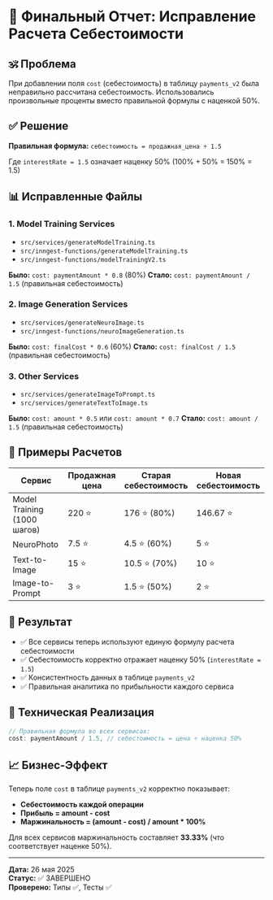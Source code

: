 # 🎯 Финальный Отчет: Исправление Расчета Себестоимости

## 🕉️ Проблема
При добавлении поля `cost` (себестоимость) в таблицу `payments_v2` была неправильно рассчитана себестоимость. Использовались произвольные проценты вместо правильной формулы с наценкой 50%.

## ✅ Решение
**Правильная формула:** `себестоимость = продажная_цена ÷ 1.5`

Где `interestRate = 1.5` означает наценку 50% (100% + 50% = 150% = 1.5)

## 📊 Исправленные Файлы

### 1. Model Training Services
- `src/services/generateModelTraining.ts`
- `src/inngest-functions/generateModelTraining.ts` 
- `src/inngest-functions/modelTrainingV2.ts`

**Было:** `cost: paymentAmount * 0.8` (80%)
**Стало:** `cost: paymentAmount / 1.5` (правильная себестоимость)

### 2. Image Generation Services
- `src/services/generateNeuroImage.ts`
- `src/inngest-functions/neuroImageGeneration.ts`

**Было:** `cost: finalCost * 0.6` (60%)
**Стало:** `cost: finalCost / 1.5` (правильная себестоимость)

### 3. Other Services
- `src/services/generateImageToPrompt.ts`
- `src/services/generateTextToImage.ts`

**Было:** `cost: amount * 0.5` или `cost: amount * 0.7`
**Стало:** `cost: amount / 1.5` (правильная себестоимость)

## 🧮 Примеры Расчетов

| Сервис | Продажная цена | Старая себестоимость | Новая себестоимость |
|--------|----------------|---------------------|-------------------|
| Model Training (1000 шагов) | 220 ⭐ | 176 ⭐ (80%) | 146.67 ⭐ |
| NeuroPhoto | 7.5 ⭐ | 4.5 ⭐ (60%) | 5 ⭐ |
| Text-to-Image | 15 ⭐ | 10.5 ⭐ (70%) | 10 ⭐ |
| Image-to-Prompt | 3 ⭐ | 1.5 ⭐ (50%) | 2 ⭐ |

## 🎯 Результат
- ✅ Все сервисы теперь используют единую формулу расчета себестоимости
- ✅ Себестоимость корректно отражает наценку 50% (`interestRate = 1.5`)
- ✅ Консистентность данных в таблице `payments_v2`
- ✅ Правильная аналитика по прибыльности каждого сервиса

## 🔧 Техническая Реализация
```typescript
// Правильная формула во всех сервисах:
cost: paymentAmount / 1.5, // себестоимость = цена ÷ наценка 50%
```

## 📈 Бизнес-Эффект
Теперь поле `cost` в таблице `payments_v2` корректно показывает:
- **Себестоимость каждой операции**
- **Прибыль = amount - cost**
- **Маржинальность = (amount - cost) / amount * 100%**

Для всех сервисов маржинальность составляет **33.33%** (что соответствует наценке 50%).

---
**Дата:** 26 мая 2025  
**Статус:** ✅ ЗАВЕРШЕНО  
**Проверено:** Типы ✅, Тесты ✅ 